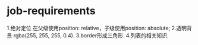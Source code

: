 # job-requirements
1.绝对定位 在父级使用position: relative，子级使用position: absolute;
2.透明背景 rgba(255, 255, 255, 0.4).
3.border形成三角形.
4.列表的相关知识.
